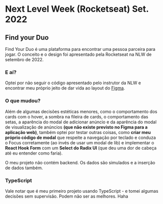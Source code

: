 # Next Level Week (Rocketseat) Set. 2022

## Find your Duo

Find Your Duo é uma plataforma para encontrar uma pessoa parceira para jogar. O conceito e o design foi apresentado pela Rocketseat na NLW de setembro de 2022.

### E aí?

Optei por não seguir o código apresentado pelo instrutor da NLW e encontrar meu próprio jeito de dar vida ao layout do [Figma](<https://www.figma.com/file/4NzP8JUOC8m005Xqh8lu2m/NLW-eSports-(Community)?node-id=0%3A1>).

### O que mudou?

Além de algumas decisões estéticas menores, como o comportamento dos cards com o hover, a sombra na fileira de cards, o comportamento das setas, a aparência do modal de adicionar anúncio e da aparência do modal de visualização de anúncios **(que não existe previsto no Figma para a aplicação web)**, também optei por testar outras coisas, como **criar meu próprio código de modal** que respeite a navegação por teclado e conduza o Focus corretamente (ao invés de usar um modal de lib) e implementar o **React Hook Form** com um **Select do Radix UI** (que deu uma dor de cabeça até eu entender como faria).

O meu projeto não contém backend. Os dados são simulados e a inserção de dados também.

### TypeScript

Vale notar que é meu primeiro projeto usando TypeScript - e tomei algumas decisões sem supervisão. Podem não ser as melhores. Haha
